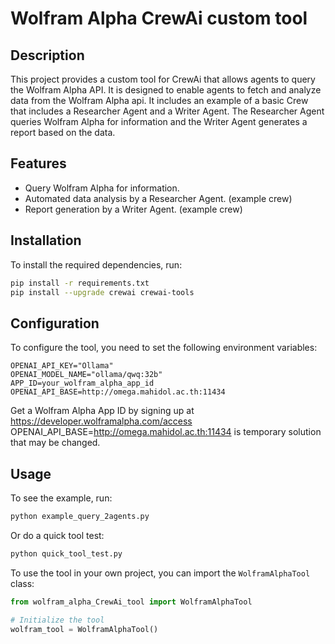 ﻿# Wolfram Alpha CrewAi custom tool

## Description

This project provides a custom tool for CrewAi that allows agents to query the Wolfram Alpha API. 
It is designed to enable agents to fetch and analyze data from the Wolfram Alpha api.
It includes an example of a basic Crew that includes a Researcher Agent and a Writer Agent.
The Researcher Agent queries Wolfram Alpha for information and the Writer Agent generates a report based on the data.

## Features

- Query Wolfram Alpha for information.
- Automated data analysis by a Researcher Agent. (example crew)
- Report generation by a Writer Agent. (example crew)

## Installation

To install the required dependencies, run:

```bash
pip install -r requirements.txt
pip install --upgrade crewai crewai-tools 
```

## Configuration

To configure the tool, you need to set the following environment variables:

```env
OPENAI_API_KEY="Ollama"
OPENAI_MODEL_NAME="ollama/qwq:32b"
APP_ID=your_wolfram_alpha_app_id
OPENAI_API_BASE=http://omega.mahidol.ac.th:11434
```
Get a Wolfram Alpha App ID by signing up at https://developer.wolframalpha.com/access
OPENAI_API_BASE=http://omega.mahidol.ac.th:11434 is temporary solution that may be changed.

## Usage

To see the example, run:

```bash
python example_query_2agents.py
```

Or do a quick tool test:

```bash
python quick_tool_test.py
```

To use the tool in your own project, you can import the `WolframAlphaTool` class:

```python
from wolfram_alpha_CrewAi_tool import WolframAlphaTool

# Initialize the tool
wolfram_tool = WolframAlphaTool()
```
